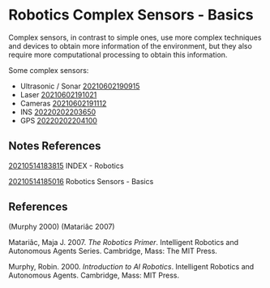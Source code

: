 ---
---
# Robotics Complex Sensors - Basics

Complex sensors, in contrast to simple ones, use more complex techniques
and devices to obtain more information of the environment, but they also
require more computational processing to obtain this information.

Some complex sensors:

-   Ultrasonic / Sonar [20210602190915](/notes/20210602190915)
-   Laser [20210602191021](/notes/20210602191021)
-   Cameras [20210602191112](/notes/20210602191112)
-   INS [20220202203650](/notes/20220202203650)
-   GPS [20220202204100](/notes/20220202204100)

## Notes References

[20210514183815](/notes/20210514183815) INDEX - Robotics

[20210514185016](/notes/20210514185016) Robotics Sensors - Basics

## References

(Murphy 2000) (Matariâc 2007)

Matariâc, Maja J. 2007. *The Robotics Primer*. Intelligent Robotics and
Autonomous Agents Series. Cambridge, Mass: The MIT Press.

Murphy, Robin. 2000. *Introduction to AI Robotics*. Intelligent Robotics
and Autonomous Agents. Cambridge, Mass: MIT Press.
